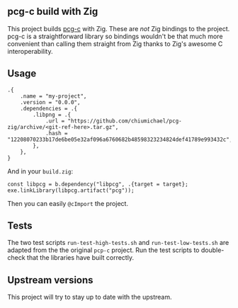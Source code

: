 ## pcg-c build with Zig

This project builds [pcg-c](https://github.com/imneme/pcg-c) with Zig.
These are _not_ Zig bindings to the project. pcg-c is a straightforward
library so bindings wouldn't be that much more convenient than calling 
them straight from Zig thanks to Zig's awesome C interoperability.

## Usage

```zig
.{
    .name = "my-project",
    .version = "0.0.0",
    .dependencies = .{
        .libpng = .{
            .url = "https://github.com/chiumichael/pcg-zig/archive/<git-ref-here>.tar.gz",
            .hash = "12208070233b17de6be05e32af096a6760682b48598323234824def41789e993432c",
        },
    },
}
```

And in your `build.zig`:

```zig
const libpcg = b.dependency("libpcg", .{target = target};
exe.linkLibrary(libpcg.artifact("pcg"));
```

Then you can easily `@cImport` the project. 

## Tests

The two test scripts `run-test-high-tests.sh` and `run-test-low-tests.sh`
are adapted from the the original `pcp-c` project. 
Run the test scripts to double-check that the libraries have built correctly.

## Upstream versions

This project will try to stay up to date with the upstream.
